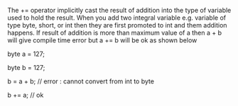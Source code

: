 The += operator implicitly cast the result of addition into the type of
variable used to hold the result. When you add two integral variable
e.g. variable of type byte, short, or int then they are first promoted
to int and them addition happens. If result of addition is more than
maximum value of a then a + b will give compile time error but a += b
will be ok as shown below

byte a = 127;

byte b = 127;

b = a + b; // error : cannot convert from int to byte

b += a; // ok